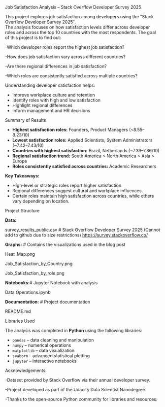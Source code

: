Job Satisfaction Analysis – Stack Overflow Developer Survey 2025

This project explores job satisfaction among developers using the "Stack Overflow Developer Survey 2025".  
The analysis focuses on how satisfaction levels differ across developer roles and across the top 10 countries with the most respondents.
The goal of this project is to find out:

-Which developer roles report the highest job satisfaction?

-How does job satisfaction vary across different countries?

-Are there regional differences in job satisfaction?

-Which roles are consistently satisfied across multiple countries?


Understanding developer satisfaction helps:  
- Improve workplace culture and retention  
- Identify roles with high and low satisfaction  
- Highlight regional differences  
- Inform management and HR decisions


Summary of Results

- **Highest satisfaction roles:** Founders, Product Managers (~8.55–8.23/10)  
- **Lowest satisfaction roles:** Applied Scientists, System Administrators (~7.42–7.43/10)  
- **Countries with highest satisfaction:** Brazil, Netherlands (~7.39–7.36/10)  
- **Regional satisfaction trend:** South America > North America > Asia > Europe  
- **Roles consistently satisfied across countries:** Academic Researchers  

**Key Takeaways:**  
- High-level or strategic roles report higher satisfaction.  
- Regional differences suggest cultural and workplace influences.  
- Certain roles maintain high satisfaction across countries, while others vary depending on location.

Project Structure

**Data:**

survey_results_public.csv # Stack Overflow Developer Survey 2025 (Cannot add to github due to size restrictions)
https://survey.stackoverflow.co/

**Graphs:** # Contains the visualizations used in the blog post

Heat_Map.png 

Job_Satisfaction_by_Country.png

Job_Satisfaction_by_role.png


**Notebooks:**# Jupyter Notebook with analysis

Data Operations.ipynb 

**Documentation:**  # Project documentation

README.md


Libraries Used

The analysis was completed in **Python** using the following libraries:  

- `pandas` – data cleaning and manipulation  
- `numpy` – numerical operations  
- `matplotlib` – data visualization  
- `seaborn` – advanced statistical plotting  
- `jupyter` – interactive notebooks  


Acknowledgements

-Dataset provided by Stack Overflow via their annual developer survey.

-Project developed as part of the Udacity Data Scientist Nanodegree.

-Thanks to the open-source Python community for libraries and resources.





